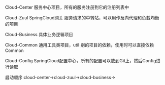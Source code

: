 Cloud-Center 服务中心项目，所有的服务注册到它的注册列表中

Cloud-Zuul SpringCloud网关  服务请求的中转站，可以用作反向代理和负载均衡的项目

Cloud-Business 具体业务逻辑项目

Cloud-Common 通用工具类项目，util 别的项目的依赖，使用时可以直接依赖Common

Cloud-Config SpringCloud配置中心，所有的配置可以放到Git上，然后Config进行读取

启动顺序 cloud-center->cloud-zuul->cloud-business->